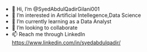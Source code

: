 - 👋 Hi, I’m @SyedAbdulQadirGilani001
- 👀 I’m interested in Artificial Intellegence,Data Science
- 🌱 I’m currently learning as a Data Analyst
- 💞️ I’m looking to collaborate 
- 📫 Reach me through LinkedIn https://www.linkedin.com/in/syedabdulqadir/

<!---
SyedAbdulQadirGilani001/SyedAbdulQadirGilani001 is a ✨ special ✨ repository because its `README.md` (this file) appears on your GitHub profile.
You can click the Preview link to take a look at your changes.
--->
